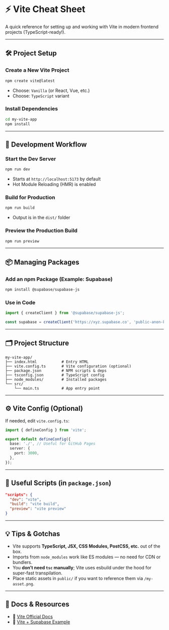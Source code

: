 # ⚡ Vite Cheat Sheet

A quick reference for setting up and working with Vite in modern frontend projects (TypeScript-ready!).

---

## 🛠️ Project Setup

### Create a New Vite Project
```bash
npm create vite@latest
```
- Choose: `Vanilla` (or React, Vue, etc.)
- Choose: `TypeScript` variant

### Install Dependencies
```bash
cd my-vite-app
npm install
```

---

## 🚀 Development Workflow

### Start the Dev Server
```bash
npm run dev
```
- Starts at `http://localhost:5173` by default
- Hot Module Reloading (HMR) is enabled

### Build for Production
```bash
npm run build
```
- Output is in the `dist/` folder

### Preview the Production Build
```bash
npm run preview
```

---

## 📦 Managing Packages

### Add an npm Package (Example: Supabase)
```bash
npm install @supabase/supabase-js
```

### Use in Code
```ts
import { createClient } from '@supabase/supabase-js';

const supabase = createClient('https://xyz.supabase.co', 'public-anon-key');
```

---

## 🗂 Project Structure

```plaintext
my-vite-app/
├── index.html           # Entry HTML
├── vite.config.ts       # Vite configuration (optional)
├── package.json         # NPM scripts & deps
├── tsconfig.json        # TypeScript config
├── node_modules/        # Installed packages
└── src/
    └── main.ts          # App entry point
```

---

## ⚙️ Vite Config (Optional)

If needed, edit `vite.config.ts`:

```ts
import { defineConfig } from 'vite';

export default defineConfig({
  base: './', // Useful for GitHub Pages
  server: {
    port: 3000,
  },
});
```

---

## 🧪 Useful Scripts (in `package.json`)

```json
"scripts": {
  "dev": "vite",
  "build": "vite build",
  "preview": "vite preview"
}
```

---

## 💡 Tips & Gotchas

- Vite supports **TypeScript, JSX, CSS Modules, PostCSS, etc.** out of the box.
- Imports from `node_modules` work like ES modules — no need for CDN or bundlers.
- You **don’t need `tsc` manually**; Vite uses esbuild under the hood for super-fast transpilation.
- Place static assets in `public/` if you want to reference them via `/my-asset.png`.

---

## 🔗 Docs & Resources

- 🔗 [Vite Official Docs](https://vitejs.dev/)
- 📘 [Vite + Supabase Example](https://supabase.com/docs/guides/with-vite)
